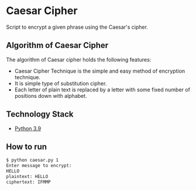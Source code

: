 # Caesar Cipher

Script to encrypt a given phrase using the Caesar's cipher.

## Algorithm of Caesar Cipher

The algorithm of Caesar cipher holds the following features:

* Caesar Cipher Technique is the simple and easy method of encryption technique.
* It is simple type of substitution cipher.
* Each letter of plain text is replaced by a letter with some fixed number of positions down with alphabet.

## Technology Stack

* [Python 3.9](https://www.python.org/downloads/release/python-390/)

## How to run

```bash
$ python caesar.py 1
Enter message to encrypt:
HELLO
plaintext: HELLO
ciphertext: IFMMP
```
